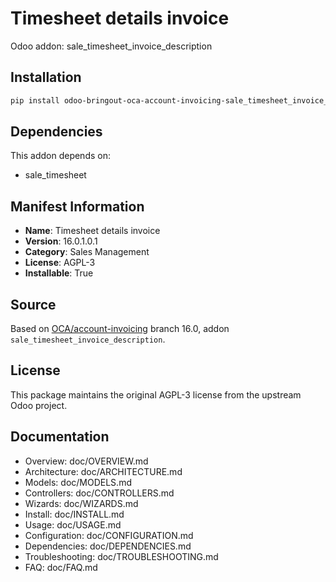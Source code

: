 # Timesheet details invoice

Odoo addon: sale_timesheet_invoice_description

## Installation

```bash
pip install odoo-bringout-oca-account-invoicing-sale_timesheet_invoice_description
```

## Dependencies

This addon depends on:
- sale_timesheet

## Manifest Information

- **Name**: Timesheet details invoice
- **Version**: 16.0.1.0.1
- **Category**: Sales Management
- **License**: AGPL-3
- **Installable**: True

## Source

Based on [OCA/account-invoicing](https://github.com/OCA/account-invoicing) branch 16.0, addon `sale_timesheet_invoice_description`.

## License

This package maintains the original AGPL-3 license from the upstream Odoo project.

## Documentation

- Overview: doc/OVERVIEW.md
- Architecture: doc/ARCHITECTURE.md
- Models: doc/MODELS.md
- Controllers: doc/CONTROLLERS.md
- Wizards: doc/WIZARDS.md
- Install: doc/INSTALL.md
- Usage: doc/USAGE.md
- Configuration: doc/CONFIGURATION.md
- Dependencies: doc/DEPENDENCIES.md
- Troubleshooting: doc/TROUBLESHOOTING.md
- FAQ: doc/FAQ.md
